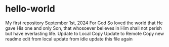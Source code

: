 # hello-world
My first repository
September 1st, 2024
For God So loved the world that He gave His one and only Son, that whosoever believes in Him shall not perish but have everlasting life. 
Update to Local Copy 
Update to Remote Copy
new readme edit from local
update from idle
update this file again